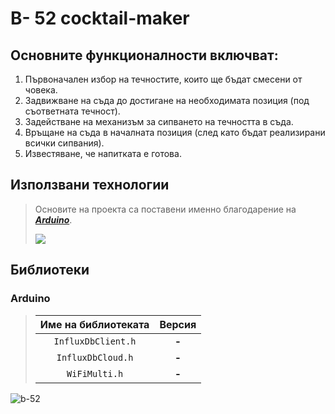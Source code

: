 # B- 52 cocktail-maker


## Основните функционалности включват: 
1. Първоначален избор на течностите, които ще бъдат смесени от човека.
2. Задвижване на съда до достигане на необходимата позиция (под съответната течност).
3. Задействане на механизъм за сипването на течността в съда.
4. Връщане на съда в началната позиция (след като бъдат реализирани всички сипвания).
5. Известяване, че напитката е готова.

## Използвани технологии

> Основите на проекта са поставени именно благодарение на [***Arduino***](https://www.arduino.cc/).
>
>
>    <img src="DocsImages/arduino_logo.png"/>


## Библиотеки

### **Arduino**

> | **Име на библиотеката**  | **Версия** |
> | :-------------: |:----------:|
> | ``InfluxDbClient.h`` | **-** |
> | ``InfluxDbCloud.h`` | **-** |
> | ``WiFiMulti.h`` | **-** |


![b-52](https://user-images.githubusercontent.com/126180854/233782882-9851f4c8-b0ce-44e6-8a41-d3157c78247c.png)
